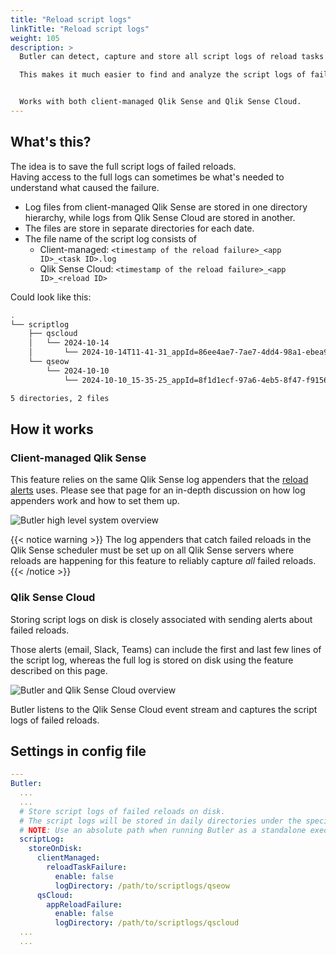 ```yaml
---
title: "Reload script logs"
linkTitle: "Reload script logs"
weight: 105
description: >
  Butler can detect, capture and store all script logs of reload tasks that failed.  

  This makes it much easier to find and analyze the script logs of failed reloads.


  Works with both client-managed Qlik Sense and Qlik Sense Cloud.
---
```


## What's this?

The idea is to save the full script logs of failed reloads.  
Having access to the full logs can sometimes be what's needed to understand what caused the failure.

- Log files from client-managed Qlik Sense are stored in one directory hierarchy, while logs from Qlik Sense Cloud are stored in another.
- The files are store in separate directories for each date.
- The file name of the script log consists of
  - Client-managed: `<timestamp of the reload failure>_<app ID>_<task ID>.log`
  - Qlik Sense Cloud: `<timestamp of the reload failure>_<app ID>_<reload ID>`

Could look like this:

```bash
.
└── scriptlog
    ├── qscloud
    │   └── 2024-10-14
    │       └── 2024-10-14T11-41-31_appId=86ee4ae7-7ae7-4dd4-98a1-ebea989f78fb_reloadId=670d0369dededd0781e18ade.log
    └── qseow
        └── 2024-10-10
            └── 2024-10-10_15-35-25_appId=8f1d1ecf-97a6-4eb5-8f47-f9156300b854_taskId=22b106a8-e7ed-4466-b700-014f060bef16.log

5 directories, 2 files
```

## How it works

### Client-managed Qlik Sense

This feature relies on the same Qlik Sense log appenders that the [reload alerts](/docs/getting-started/setup/reload-alerts/) uses. Please see that page for an in-depth discussion on how log appenders work and how to set them up.

![Butler high level system overview](/img/butler-failed-reload-log-1.png "Butler high level system overview")

{{< notice warning >}}
The log appenders that catch failed reloads in the Qlik Sense scheduler must be set up on all Qlik Sense servers where reloads are happening for this feature to reliably capture _all_ failed reloads.
{{< /notice >}}

### Qlik Sense Cloud

Storing script logs on disk is closely associated with sending alerts about failed reloads.

Those alerts (email, Slack, Teams) can include the first and last few lines of the script log, whereas the full log is stored on disk using the feature described on this page.

![Butler and Qlik Sense Cloud overview](/img/butler-cloud-app-reload-failed-alert-1.png "Butler and Qlik Sense Cloud overview")

Butler listens to the Qlik Sense Cloud event stream and captures the script logs of failed reloads.

## Settings in config file

```yaml
---
Butler:
  ...
  ...
  # Store script logs of failed reloads on disk.
  # The script logs will be stored in daily directories under the specified main directory below
  # NOTE: Use an absolute path when running Butler as a standalone executable!
  scriptLog:
    storeOnDisk:
      clientManaged:
        reloadTaskFailure:
          enable: false
          logDirectory: /path/to/scriptlogs/qseow
      qsCloud:
        appReloadFailure:
          enable: false
          logDirectory: /path/to/scriptlogs/qscloud
  ...
  ...
```
